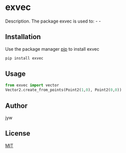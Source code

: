 # exvec

Description. 
The package exvec is used to:
	- 
	-

## Installation

Use the package manager [pip](https://pip.pypa.io/en/stable/) to install exvec

```bash
pip install exvec
```

## Usage

```python
from exvec import vector
Vector2.create_from_points(Point2(1,0), Point2(0,0))
```

## Author
jyw

## License
[MIT](https://choosealicense.com/licenses/mit/)
